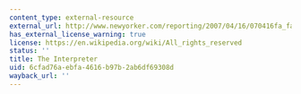 ```yaml
---
content_type: external-resource
external_url: http://www.newyorker.com/reporting/2007/04/16/070416fa_fact_colapinto
has_external_license_warning: true
license: https://en.wikipedia.org/wiki/All_rights_reserved
status: ''
title: The Interpreter
uid: 6cfad76a-ebfa-4616-b97b-2ab6df69308d
wayback_url: ''
---
```

